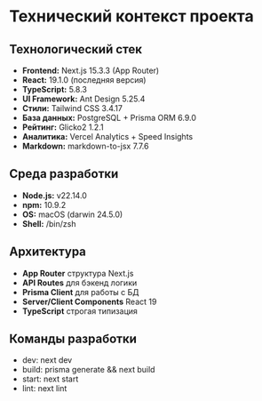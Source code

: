 # Технический контекст проекта

## Технологический стек
- **Frontend:** Next.js 15.3.3 (App Router)
- **React:** 19.1.0 (последняя версия)
- **TypeScript:** 5.8.3
- **UI Framework:** Ant Design 5.25.4
- **Стили:** Tailwind CSS 3.4.17
- **База данных:** PostgreSQL + Prisma ORM 6.9.0
- **Рейтинг:** Glicko2 1.2.1
- **Аналитика:** Vercel Analytics + Speed Insights
- **Markdown:** markdown-to-jsx 7.7.6

## Среда разработки
- **Node.js:** v22.14.0
- **npm:** 10.9.2
- **OS:** macOS (darwin 24.5.0)
- **Shell:** /bin/zsh

## Архитектура
- **App Router** структура Next.js
- **API Routes** для бэкенд логики
- **Prisma Client** для работы с БД
- **Server/Client Components** React 19
- **TypeScript** строгая типизация

## Команды разработки
- dev: next dev
- build: prisma generate && next build
- start: next start
- lint: next lint